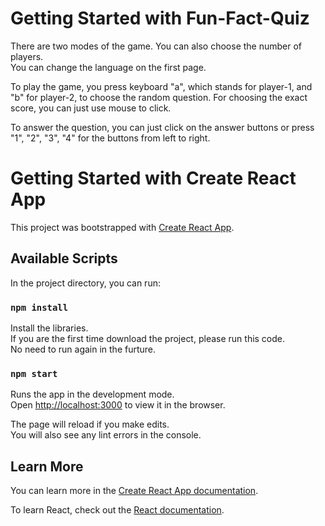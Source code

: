 # Getting Started with Fun-Fact-Quiz
There are two modes of the game. You can also choose the number of players.\
You can change the language on the first page.

To play the game, you press keyboard "a", which stands for player-1, and "b" for player-2, to choose the random question. For choosing the exact score, you can just use mouse to click.

To answer the question, you can just click on the answer buttons or press "1", "2", "3", "4" for the buttons from left to right.

# Getting Started with Create React App

This project was bootstrapped with [Create React App](https://github.com/facebook/create-react-app).

## Available Scripts

In the project directory, you can run:

### `npm install`

Install the libraries.\
If you are the first time download the project, please run this code.\
No need to run again in the furture.

### `npm start`

Runs the app in the development mode.\
Open [http://localhost:3000](http://localhost:3000) to view it in the browser.

The page will reload if you make edits.\
You will also see any lint errors in the console.

## Learn More

You can learn more in the [Create React App documentation](https://facebook.github.io/create-react-app/docs/getting-started).

To learn React, check out the [React documentation](https://reactjs.org/).

